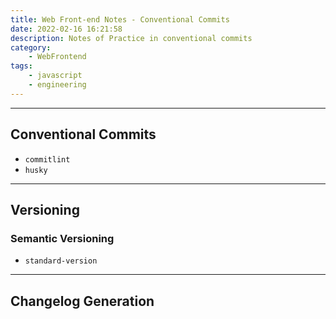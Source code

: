 ```yaml
---
title: Web Front-end Notes - Conventional Commits
date: 2022-02-16 16:21:58
description: Notes of Practice in conventional commits
category:
    - WebFrontend
tags:
    - javascript
    - engineering
---
```


___
## Conventional Commits

- `commitlint`
- `husky`

___
## Versioning

### Semantic Versioning

- `standard-version`
___
## Changelog Generation
